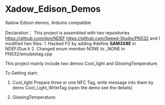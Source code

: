 Xadow_Edison_Demos
==================

Xadow Edison demos, Arduino compatible

Declaration：
	This project is assembled with two repositories https://github.com/don/NDEF https://github.com/Seeed-Studio/PN532 and I modified two files:
	1. Hacked F() by adding #define __SAM3X8E__ in NDEF/Due.h
	2. Changed enum member NONE to _NONE in PN532/emulatetag.cpp


This project mainly include two demos Cool_light and GlowingTemperature.

To Getting start:

1. Cool_light
	Prepare three or one NFC Tag, write message into them by demo Cool_Light_WriteTag (open the demo see the details)

2. GlowingTemperature:
	
	
